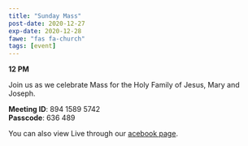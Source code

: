 ```yaml
---
title: "Sunday Mass"
post-date: 2020-12-27
exp-date: 2020-12-28
fawe: "fas fa-church"
tags: [event]
---
```

**12 PM**

Join us as we celebrate Mass for the Holy Family of Jesus, Mary and Joseph.

<p class="text-danger"><b>Meeting ID</b>: 894 1589 5742
<br>
<b>Passcode</b>: 636 489
</p>

You can also view Live through our <a href="https://www.facebook.com/SBAParish" target="_blank"><span class="fab fa-facebook fa-2x wow flash" data-wow-delay="5s"></span>acebook page</a>.